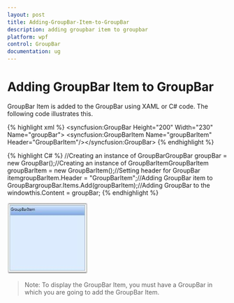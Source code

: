 ```yaml
---
layout: post
title: Adding-GroupBar-Item-to-GroupBar
description: adding groupbar item to groupbar
platform: wpf
control: GroupBar
documentation: ug
---
```


# Adding GroupBar Item to GroupBar

GroupBar Item is added to the GroupBar using XAML or C# code. The following code illustrates this. 



{% highlight xml %} <!-- Adding GroupBar --><syncfusion:GroupBar Height="200" Width="230" Name="groupBar">  <!-- Adding GroupBarItem -->  <syncfusion:GroupBarItem Name="groupBarItem" Header="GroupBarItem"/></syncfusion:GroupBar> {% endhighlight %} 

{% highlight C# %} //Creating an instance of GroupBarGroupBar groupBar = new GroupBar();//Creating an instance of GroupBarItemGroupBarItem groupBarItem = new GroupBarItem();//Setting header for GroupBar itemgroupBarItem.Header = "GroupBarItem";//Adding GroupBar item to GroupBargroupBar.Items.Add(groupBarItem);//Adding GroupBar to the windowthis.Content = groupBar; {% endhighlight %} 





![](Adding-GroupBar-Item-to-GroupBar_images/Adding-GroupBar-Item-to-GroupBar_img1.jpeg)





> Note: To display the GroupBar Item, you must have a GroupBar in which you are going to add the GroupBar Item.



